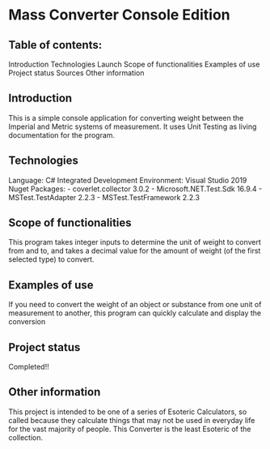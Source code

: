 # Mass Converter Console Edition

## Table of contents:
Introduction
Technologies
Launch
Scope of functionalities
Examples of use
Project status
Sources
Other information

## Introduction
This is a simple console application for converting weight between the Imperial and Metric systems of measurement. It uses Unit Testing as living documentation for the program.

## Technologies
Language: C#
Integrated Development Environment: Visual Studio 2019
Nuget Packages:
	- coverlet.collector		3.0.2
	- Microsoft.NET.Test.Sdk	16.9.4
	- MSTest.TestAdapter		2.2.3
	- MSTest.TestFramework		2.2.3

## Scope of functionalities
This program takes integer inputs to determine the unit of weight to convert from and to, and takes a decimal value for the amount of weight (of the first selected type) to convert.

## Examples of use
If you need to convert the weight of an object or substance from one unit of measurement to another, this program can quickly calculate and display the conversion

## Project status
Completed!!

## Other information
This project is intended to be one of a series of Esoteric Calculators, so called because they calculate things that may not be used in everyday life for the vast majority of people. This Converter is the least Esoteric of the collection.
